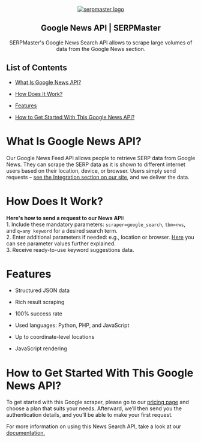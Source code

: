 <p align="center">
    <a href="https://serpmaster.com/"><img src="https://serpmaster.com/static/a528fb5d522744dc3d2b2c1cbc4fcdfa/3f491/logo.webp" alt="serpmaster logo"></a>
  </a>
</p>

<h2 align="center">
Google News API | SERPMaster
</h2>

<p align="center">
SERPMaster's Google News Search API allows to scrape large volumes of data from the Google News section. 

## List of Contents 
- [What Is Google News API?](#what-is-google-news-api)

- [How Does It Work?](#how-does-it-work)
 
- [Features](#features)
    
- [How to Get Started With This Google News API?](#how-to-get-started-with-this-google-news-api)

# What Is Google News API? 
    
Our Google News Feed API allows people to retrieve SERP data from Google News. They can scrape the SERP data as it is shown to different internet users based on their location, device, or browser. Users simply send requests – [see the Integration section on our site](https://serpmaster.com/products/google-news-api), and we deliver the data.
    
# How Does It Work? 

**Here's how to send a request to our News API:**
<br> 1. Include these mandatory parameters: `scraper=google_search`, `tbm=nws`, and `q=any keyword` for a desired search term.
<br> 2. Enter additional parameters if needed: e.g., location or browser. [Here](https://docs.serpmaster.com/docs/parameter-values) you can see parameter values further explained.
<br> 3. Receive ready-to-use keyword suggestions data. 
    
# Features 
    
- Structured JSON data 
    
- Rich result scraping

- 100% success rate
    
- Used languages: Python, PHP, and JavaScript 

- Up to coordinate-level locations

- JavaScript rendering 

# How to Get Started With This Google News API? 
    
To get started with this Google scraper, please go to our [pricing page](https://serpmaster.com/pricing/) and choose a plan that suits your needs. Afterward, we’ll then send you the authentication details, and you’ll be able to make your first request. 
    
For more information on using this News Search API, take a look at our [documentation.](https://docs.serpmaster.com/docs/google-news-api) 
